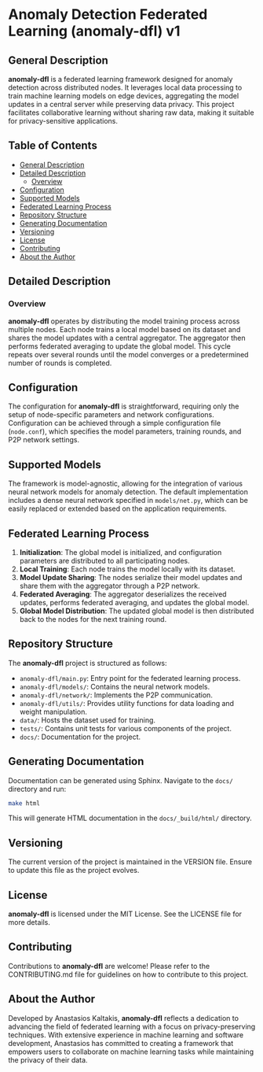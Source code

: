 # Anomaly Detection Federated Learning (anomaly-dfl) v1

## General Description

**anomaly-dfl** is a federated learning framework designed for anomaly detection across distributed nodes. It leverages local data processing to train machine learning models on edge devices, aggregating the model updates in a central server while preserving data privacy. This project facilitates collaborative learning without sharing raw data, making it suitable for privacy-sensitive applications.

## Table of Contents

- [General Description](#general-description)
- [Detailed Description](#detailed-description)
  - [Overview](#overview)
- [Configuration](#configuration)
- [Supported Models](#supported-models)
- [Federated Learning Process](#federated-learning-process)
- [Repository Structure](#repository-structure)
- [Generating Documentation](#generating-documentation)
- [Versioning](#versioning)
- [License](#license)
- [Contributing](#contributing)
- [About the Author](#about-the-author)

## Detailed Description

### Overview

**anomaly-dfl** operates by distributing the model training process across multiple nodes. Each node trains a local model based on its dataset and shares the model updates with a central aggregator. The aggregator then performs federated averaging to update the global model. This cycle repeats over several rounds until the model converges or a predetermined number of rounds is completed.

## Configuration

The configuration for **anomaly-dfl** is straightforward, requiring only the setup of node-specific parameters and network configurations. Configuration can be achieved through a simple configuration file (`node.conf`), which specifies the model parameters, training rounds, and P2P network settings.

## Supported Models

The framework is model-agnostic, allowing for the integration of various neural network models for anomaly detection. The default implementation includes a dense neural network specified in `models/net.py`, which can be easily replaced or extended based on the application requirements.

## Federated Learning Process

1. **Initialization**: The global model is initialized, and configuration parameters are distributed to all participating nodes.
2. **Local Training**: Each node trains the model locally with its dataset.
3. **Model Update Sharing**: The nodes serialize their model updates and share them with the aggregator through a P2P network.
4. **Federated Averaging**: The aggregator deserializes the received updates, performs federated averaging, and updates the global model.
5. **Global Model Distribution**: The updated global model is then distributed back to the nodes for the next training round.

## Repository Structure

The **anomaly-dfl** project is structured as follows:

- `anomaly-dfl/main.py`: Entry point for the federated learning process.
- `anomaly-dfl/models/`: Contains the neural network models.
- `anomaly-dfl/network/`: Implements the P2P communication.
- `anomaly-dfl/utils/`: Provides utility functions for data loading and weight manipulation.
- `data/`: Hosts the dataset used for training.
- `tests/`: Contains unit tests for various components of the project.
- `docs/`: Documentation for the project.

## Generating Documentation

Documentation can be generated using Sphinx. Navigate to the `docs/` directory and run:

``` bash
make html
```

This will generate HTML documentation in the `docs/_build/html/` directory.

## Versioning

The current version of the project is maintained in the <span
class="title-ref">VERSION</span> file. Ensure to update this file as the
project evolves.

## License

**anomaly-dfl** is licensed under the MIT License. See the <span
class="title-ref">LICENSE</span> file for more details.

## Contributing

Contributions to **anomaly-dfl** are welcome! Please refer to the <span
class="title-ref">CONTRIBUTING.md</span> file for guidelines on how to
contribute to this project.

## About the Author

Developed by Anastasios Kaltakis, **anomaly-dfl** reflects a dedication
to advancing the field of federated learning with a focus on
privacy-preserving techniques. With extensive experience in machine
learning and software development, Anastasios has committed to creating
a framework that empowers users to collaborate on machine learning tasks
while maintaining the privacy of their data.
